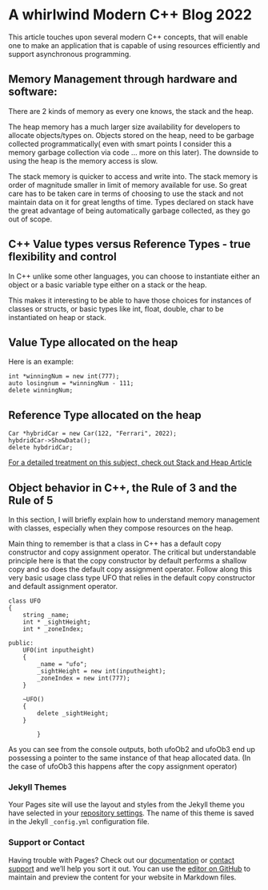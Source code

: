 # A whirlwind Modern C++ Blog 2022


 This article touches upon several modern C++ concepts, that will enable one to make an application that is capable of using resources efficiently and support asynchronous programming.



## Memory Management through hardware and software:

   There are 2 kinds of  memory as every one knows, the stack and the heap.

The heap memory has  a much larger size availability for developers to allocate objects/types on.  Objects stored on the heap, need to be garbage collected programmatically( even with smart points  I consider this a memory garbage collection via code ... more on this later). The downside to using the heap is the memory access is slow.

The stack memory is quicker to access and write into. The stack memory is order of magnitude smaller in limit of memory available for use. So great care has to be taken care in terms of choosing to use the stack and not maintain data on it for great lengths of time. Types declared on stack have the great advantage of being automatically garbage collected, as they go out of  scope.


## C++ Value types versus Reference Types - true flexibility and control     

In C++ unlike some other languages, you can choose to instantiate either an object or a basic variable type either on a stack or the heap.

This makes it interesting to be able to have those choices for instances of classes or structs, or basic types like int, float, double, char to be instantiated on heap or stack.

## Value Type allocated on the heap
Here is an example:
```
int *winningNum = new int(777);
auto losingnum = *winningNum - 111;
delete winningNum;
```
 
## Reference Type allocated on the heap
```
Car *hybridCar = new Car(122, "Ferrari", 2022);
hybdridCar->ShowData();
delete hybdridCar;
```
[For a detailed treatment on this subject, check out Stack and Heap Article](https://www.learncpp.com/cpp-tutorial/the-stack-and-the-heap/)


## Object behavior in C++,  the Rule of 3 and the  Rule of 5 

In this section, I will briefly explain how to understand memory management with classes, especially when they compose resources on the heap.

Main thing to remember is that a class in C++ has a default copy constructor and copy assignment operator.  The critical but understandable principle here is that the copy constructor by default performs a shallow copy and so does the default copy assignment operator.
Follow along this very basic usage  class type UFO that relies in the default copy constructor and default assignment operator.
 
``` 
class UFO
{
    string _name;
    int * _sightHeight;
    int * _zoneIndex;
    
public:
    UFO(int inputheight)
    {
        _name = "ufo";
        _sightHeight = new int(inputheight);
        _zoneIndex = new int(777);
    }

    ~UFO()
    {
        delete _sightHeight;
    }
 
        }    
 ```
 
 As you can see from the console outputs, both ufoOb2 and ufoOb3 end up possessing a  pointer to the same instance of that heap allocated data. (In the case of ufoOb3 this happens after the copy assignment operator) 



### Jekyll Themes

Your Pages site will use the layout and styles from the Jekyll theme you have selected in your [repository settings](https://github.com/sajmaxx/CodeShip/settings/pages). The name of this theme is saved in the Jekyll `_config.yml` configuration file.

### Support or Contact

Having trouble with Pages? Check out our [documentation](https://docs.github.com/categories/github-pages-basics/) or [contact support](https://support.github.com/contact) and we’ll help you sort it out.
You can use the [editor on GitHub](https://github.com/sajmaxx/CodeShip/edit/gh-pages/index.md) to maintain and preview the content for your website in Markdown files.
